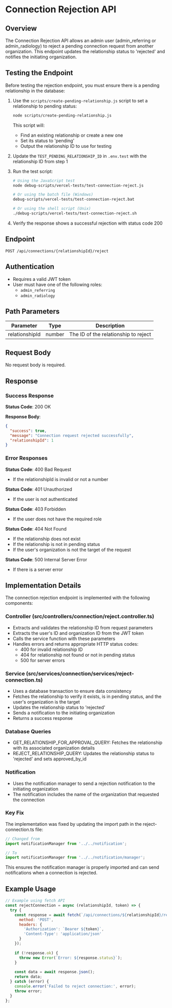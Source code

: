 # Connection Rejection API

## Overview

The Connection Rejection API allows an admin user (admin_referring or admin_radiology) to reject a pending connection request from another organization. This endpoint updates the relationship status to 'rejected' and notifies the initiating organization.

## Testing the Endpoint

Before testing the rejection endpoint, you must ensure there is a pending relationship in the database:

1. Use the `scripts/create-pending-relationship.js` script to set a relationship to pending status:
   ```bash
   node scripts/create-pending-relationship.js
   ```
   This script will:
   - Find an existing relationship or create a new one
   - Set its status to 'pending'
   - Output the relationship ID to use for testing

2. Update the `TEST_PENDING_RELATIONSHIP_ID` in `.env.test` with the relationship ID from step 1

3. Run the test script:
   ```bash
   # Using the JavaScript test
   node debug-scripts/vercel-tests/test-connection-reject.js
   
   # Or using the batch file (Windows)
   debug-scripts/vercel-tests/test-connection-reject.bat
   
   # Or using the shell script (Unix)
   ./debug-scripts/vercel-tests/test-connection-reject.sh
   ```

4. Verify the response shows a successful rejection with status code 200

## Endpoint

```
POST /api/connections/{relationshipId}/reject
```

## Authentication

- Requires a valid JWT token
- User must have one of the following roles:
  - `admin_referring`
  - `admin_radiology`

## Path Parameters

| Parameter | Type | Description |
|-----------|------|-------------|
| relationshipId | number | The ID of the relationship to reject |

## Request Body

No request body is required.

## Response

### Success Response

**Status Code**: 200 OK

**Response Body**:
```json
{
  "success": true,
  "message": "Connection request rejected successfully",
  "relationshipId": 1
}
```

### Error Responses

**Status Code**: 400 Bad Request
- If the relationshipId is invalid or not a number

**Status Code**: 401 Unauthorized
- If the user is not authenticated

**Status Code**: 403 Forbidden
- If the user does not have the required role

**Status Code**: 404 Not Found
- If the relationship does not exist
- If the relationship is not in pending status
- If the user's organization is not the target of the request

**Status Code**: 500 Internal Server Error
- If there is a server error

## Implementation Details

The connection rejection endpoint is implemented with the following components:

### Controller (src/controllers/connection/reject.controller.ts)
- Extracts and validates the relationship ID from request parameters
- Extracts the user's ID and organization ID from the JWT token
- Calls the service function with these parameters
- Handles errors and returns appropriate HTTP status codes:
  - 400 for invalid relationship ID
  - 404 for relationship not found or not in pending status
  - 500 for server errors

### Service (src/services/connection/services/reject-connection.ts)
- Uses a database transaction to ensure data consistency
- Fetches the relationship to verify it exists, is in pending status, and the user's organization is the target
- Updates the relationship status to 'rejected'
- Sends a notification to the initiating organization
- Returns a success response

### Database Queries
- GET_RELATIONSHIP_FOR_APPROVAL_QUERY: Fetches the relationship with its associated organization details
- REJECT_RELATIONSHIP_QUERY: Updates the relationship status to 'rejected' and sets approved_by_id

### Notification
- Uses the notification manager to send a rejection notification to the initiating organization
- The notification includes the name of the organization that requested the connection

### Key Fix
The implementation was fixed by updating the import path in the reject-connection.ts file:
```typescript
// Changed from
import notificationManager from '../../notification';

// To
import notificationManager from '../../notification/manager';
```

This ensures the notification manager is properly imported and can send notifications when a connection is rejected.

## Example Usage

```javascript
// Example using fetch API
const rejectConnection = async (relationshipId, token) => {
  try {
    const response = await fetch(`/api/connections/${relationshipId}/reject`, {
      method: 'POST',
      headers: {
        'Authorization': `Bearer ${token}`,
        'Content-Type': 'application/json'
      }
    });
    
    if (!response.ok) {
      throw new Error(`Error: ${response.status}`);
    }
    
    const data = await response.json();
    return data;
  } catch (error) {
    console.error('Failed to reject connection:', error);
    throw error;
  }
};